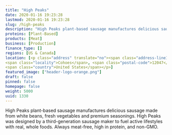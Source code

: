 ```yaml
---
title: "High Peaks"
date: 2020-01-16 19:23:28
lastmod: 2020-01-16 19:23:28
slug: /high-peaks
description: "High Peaks plant-based sausage manufactures delicious sausage made from white beans, fresh vegetables and premium seasonings. High Peaks was designed by a third-generation sausage maker to fuel active lifestyles with real, whole foods. Always meat-free, high in protein, and non-GMO."
proteins: [Plant-Based]
products: [Meat]
business: [Production]
finance_type: []
regions: [US & Canada]
location: [<p class="address" translate="no"><span class="address-line1">Lark Street</span><br>
<span class="locality">Cohoes</span>, <span class="postal-code">12047</span><br>
<span class="country">United States</span></p>]
featured_image: ["header-logo-orange.png"]
draft: false
pinned: false
homepage: false
weight: 5000
uuid: 1330
---
```

<p>High Peaks plant-based sausage manufactures delicious sausage made from white beans, fresh vegetables and premium seasonings. High Peaks was designed by a third-generation sausage maker to fuel active lifestyles with real, whole foods. Always meat-free, high in protein, and non-GMO.</p>
